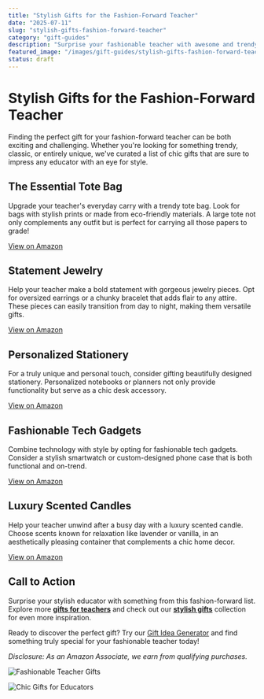 ```yaml
---
title: "Stylish Gifts for the Fashion-Forward Teacher"
date: "2025-07-11"
slug: "stylish-gifts-fashion-forward-teacher"
category: "gift-guides"
description: "Surprise your fashionable teacher with awesome and trendy gift ideas they'll love."
featured_image: "/images/gift-guides/stylish-gifts-fashion-forward-teacher/banner.webp"
status: draft
---
```


# Stylish Gifts for the Fashion-Forward Teacher

Finding the perfect gift for your fashion-forward teacher can be both exciting and challenging. Whether you're looking for something trendy, classic, or entirely unique, we've curated a list of chic gifts that are sure to impress any educator with an eye for style.

## The Essential Tote Bag
Upgrade your teacher's everyday carry with a trendy tote bag. Look for bags with stylish prints or made from eco-friendly materials. A large tote not only complements any outfit but is perfect for carrying all those papers to grade!

[View on Amazon](https://www.amazon.com/s?k=stylish+tote+bag+for+teachers&tag=bright-gift-20)

## Statement Jewelry
Help your teacher make a bold statement with gorgeous jewelry pieces. Opt for oversized earrings or a chunky bracelet that adds flair to any attire. These pieces can easily transition from day to night, making them versatile gifts.

[View on Amazon](https://www.amazon.com/s?k=statement+jewelry+for+teachers&tag=bright-gift-20)

## Personalized Stationery
For a truly unique and personal touch, consider gifting beautifully designed stationery. Personalized notebooks or planners not only provide functionality but serve as a chic desk accessory.

[View on Amazon](https://www.amazon.com/s?k=personalized+stationery+for+teachers&tag=bright-gift-20)

## Fashionable Tech Gadgets
Combine technology with style by opting for fashionable tech gadgets. Consider a stylish smartwatch or custom-designed phone case that is both functional and on-trend.

[View on Amazon](https://www.amazon.com/s?k=fashionable+tech+gadgets+for+teachers&tag=bright-gift-20)

## Luxury Scented Candles
Help your teacher unwind after a busy day with a luxury scented candle. Choose scents known for relaxation like lavender or vanilla, in an aesthetically pleasing container that complements a chic home decor.

[View on Amazon](https://www.amazon.com/s?k=luxury+scented+candles+for+teachers&tag=bright-gift-20)

## Call to Action
Surprise your stylish educator with something from this fashion-forward list. Explore more **[gifts for teachers](https://www.brightgift.com/gifts-for-teachers)** and check out our **[stylish gifts](https://www.brightgift.com/stylish-gifts)** collection for even more inspiration.

Ready to discover the perfect gift? Try our [Gift Idea Generator](https://www.brightgift.com/gift-idea-generator) and find something truly special for your fashionable teacher today!

*Disclosure: As an Amazon Associate, we earn from qualifying purchases.*

![Fashionable Teacher Gifts](https://via.placeholder.com/150)

![Chic Gifts for Educators](https://via.placeholder.com/150)